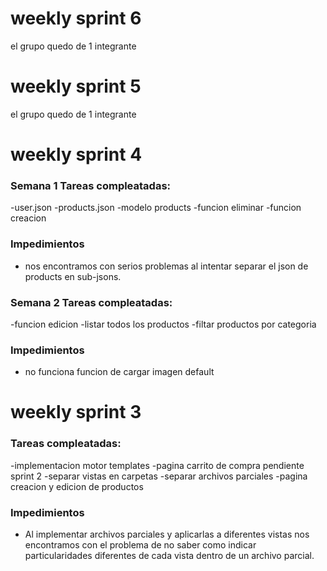 # weekly sprint 6

el grupo quedo de 1 integrante

# weekly sprint 5

el grupo quedo de 1 integrante

# weekly sprint 4

### Semana 1 Tareas compleatadas:

-user.json
-products.json
-modelo products
-funcion eliminar
-funcion creacion

### Impedimientos
- nos encontramos con serios problemas al intentar separar el json de products en sub-jsons.

### Semana 2 Tareas compleatadas:

-funcion edicion 
-listar todos los productos
-filtar productos por categoria

### Impedimientos
- no funciona funcion de cargar imagen default


# weekly sprint 3

### Tareas compleatadas:

-implementacion motor templates
-pagina carrito de compra pendiente sprint 2
-separar vistas en carpetas
-separar archivos parciales
-pagina creacion y edicion de productos

### Impedimientos
- Al implementar archivos parciales y aplicarlas a diferentes vistas nos encontramos con el problema de no saber como indicar particularidades diferentes de cada vista dentro de un archivo parcial.
